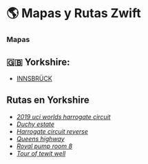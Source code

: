 # :earth_americas: Mapas y Rutas Zwift 

### Mapas

## :uk: Yorkshire:

- [INNSBRÜCK](https://zwiftinsider.com/yorkshire/)

## Rutas en Yorkshire

 * *[2019 uci worlds harrogate circuit](https://zwiftinsider.com/route/2019-uci-worlds-harrogate-circuit/)*
 * *[Duchy estate](https://zwiftinsider.com/route/duchy-estate/)*
 * *[Harrogate circuit reverse](https://zwiftinsider.com/route/harrogate-circuit-reverse/)*
 * *[Queens highway](https://zwiftinsider.com/route/queens-highway/)*
 * *[Royal pump room 8](https://zwiftinsider.com/route/royal-pump-room-8/)*
 * *[Tour of tewit well](https://zwiftinsider.com/route/tour-of-tewit-well/)* 